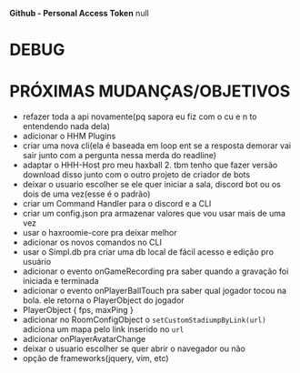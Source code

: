 **Github - Personal Access Token**
null

# DEBUG

# PRÓXIMAS MUDANÇAS/OBJETIVOS
- refazer toda a api novamente(pq sapora eu fiz com o cu e n to entendendo nada dela)
- adicionar o HHM Plugins
- criar uma nova cli(ela é baseada em loop ent se a resposta demorar vai sair junto com a pergunta nessa merda do readline)
- adaptar o HHH-Host pro meu haxball 2. tbm tenho que fazer versão download disso junto com o outro projeto de criador de bots
- deixar o usuario escolher se ele quer iniciar a sala, discord bot ou os dois de uma vez(esse é o padrão)
- criar um Command Handler para o discord e a CLI
- criar um config.json pra armazenar valores que vou usar mais de uma vez
- usar o haxroomie-core pra deixar melhor
- adicionar os novos comandos no CLI
- usar o Simpl.db pra criar uma db local de fácil acesso e edição pro usuário
- adicionar o evento onGameRecording pra saber quando a gravação foi iniciada e terminada
- adicionar o evento onPlayerBallTouch pra saber qual jogador tocou na bola. ele retorna o PlayerObject do jogador
- PlayerObject { fps, maxPing }
- adicionar no RoomConfigObject o `setCustomStadiumpByLink(url)` adiciona um mapa pelo link inserido no `url`
- adicionar onPlayerAvatarChange
- deixar o usuario escolher se quer abrir o navegador ou não
- opção de frameworks(jquery, vim, etc)